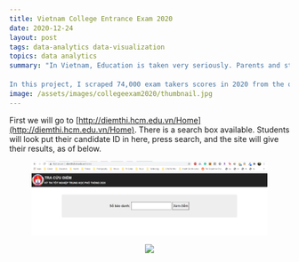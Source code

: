 ```yaml
---
title: Vietnam College Entrance Exam 2020
date: 2020-12-24 
layout: post
tags: data-analytics data-visualization
topics: data analytics
summary: "In Vietnam, Education is taken very seriously. Parents and students prepare three years of high school for one exam, that in many people's opinions determine someone's future. Before 2015, students has to take two exams: one deciding whether they graduate high school, and the other is the college entrance exam. These two exams now became one, therefore it is extremely stressful for students in their last year of high school. </br></br>

In this project, I scraped 74,000 exam takers scores in 2020 from the official Government website, analyzed it to find insights about this exam. I then visualized in with Tableau to give the audience an overlook of this exam. "
image: /assets/images/collegeexam2020/thumbnail.jpg
---
```



First we will go to [http://diemthi.hcm.edu.vn/Home](http://diemthi.hcm.edu.vn/Home). There is a search box available. Students will look put their candidate ID in here, press search, and the site will give their results, as of below.

<figure align="center">
	<img align="center" src="/assets/images/collegeexam2020/site.jpg" >
</figure>

<figure align="center">
	<img align="center" src="/assets/images/collegeexam2020/site1.jpg" >
</figure>